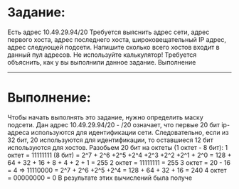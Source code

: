 # Задание:
Есть адрес 10.49.29.94/20 Требуется выяснить адрес сети, адрес первого хоста, адрес последнего хоста, широковещательный IP адрес, адрес следующей подсети. Напишите сколько всего хостов входит в данный пул адресов. Не используйте калькулятор! Требуется объяснить, как у вы выполнили данное задание.
Выполнение

---
# Выполнение:
Чтобы начать выполнять это задание, нужно определить маску подсети. 
Дан адрес 10.49.29.94/20 - /20 означает, что первые 20 бит ip-адреса используются для идентификации сети. Следовательно, если из 32 бит, 20 используются для идентификации, то оставшиеся 12 бит используются для хостов. Разобьем 20 бит на октеты (1 октет - 8 бит):
1 октет = 11111111 (8 бит) = 2^7 + 2^6 +2^5 +2^4 +2^3 +2^2 +2^1 + 2^0 = 128 + 64 + 32 + 16 + 8 + 4 + 2 + 1 = 255
2 октет = 11111111 = 255
3 октет = 20 - 16 = 4 => 11110000 = 2^7 + 2^6 +2^5 +2^4 = 128 + 64 + 32 + 16 = 240
4 октет = 00000000 = 0
В результате этих вычислений была получе


